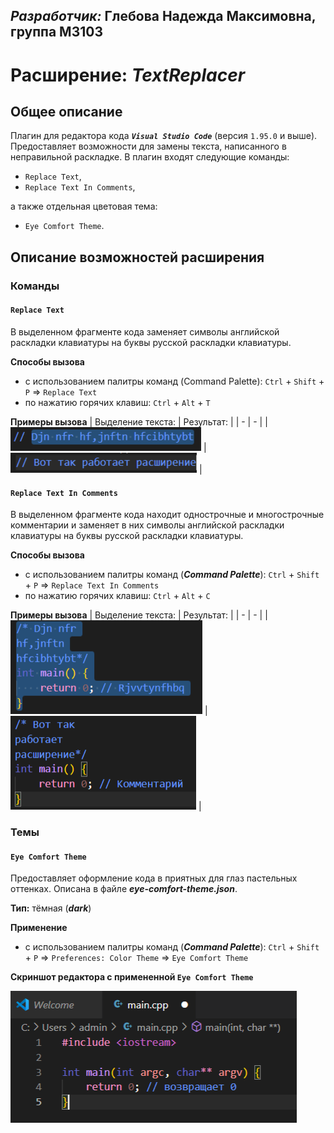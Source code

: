 ## ***Разработчик:*** Глебова Надежда Максимовна, группа М3103
# **Расширение: _TextReplacer_**
## **Общее описание**
Плагин для редактора кода ***`Visual Studio Code`*** (версия `1.95.0` и выше).
Предоставляет возможности для замены текста, написанного в неправильной раскладке.
В плагин входят следующие команды:
- `Replace Text`,
- `Replace Text In Comments`,

а также отдельная цветовая тема:
- `Eye Comfort Theme`.
## **Описание возможностей расширения**
### **Команды**
#### `Replace Text`
В выделенном фрагменте кода заменяет символы английской раскладки клавиатуры на буквы русской раскладки клавиатуры.

**Способы вызова**

- с использованием палитры команд (Command Palette): `Ctrl` + `Shift` + `P` => `Replace Text`
- по нажатию горячих клавиш: `Ctrl` + `Alt` + `T`

**Примеры вызова**
| Выделение текста: | Результат: |
| - | - |
| ![text selection](images/2024-11-06_20-15-00.png) | ![result of command](images/2024-11-06_20-15-50.png) |
#### `Replace Text In Comments`
В выделенном фрагменте кода находит однострочные и многострочные комментарии и заменяет в них символы английской раскладки клавиатуры на буквы русской раскладки клавиатуры.

**Способы вызова**

- с использованием палитры команд (***Command Palette***): `Ctrl` + `Shift` + `P` => `Replace Text In Comments`
- по нажатию горячих клавиш: `Ctrl` + `Alt` + `C`

**Примеры вызова**
| Выделение текста: | Результат: |
| - | - |
| ![text selection](images/2024-11-06_20-17-53.png) | ![result of command](images/2024-11-06_20-18-46.png) |
### **Темы**
#### `Eye Comfort Theme`
Предоставляет оформление кода в приятных для глаз пастельных оттенках. Описана в файле ***eye-comfort-theme.json***.

**Тип:** тёмная (***dark***)

**Применение**
- с использованием палитры команд (***Command Palette***): `Ctrl` + `Shift` + `P` => `Preferences: Color Theme` => `Eye Comfort Theme`

**Скриншот редактора с примененной `Eye Comfort Theme`**

![color theme](images/2024-11-06_20-20-27.png)
